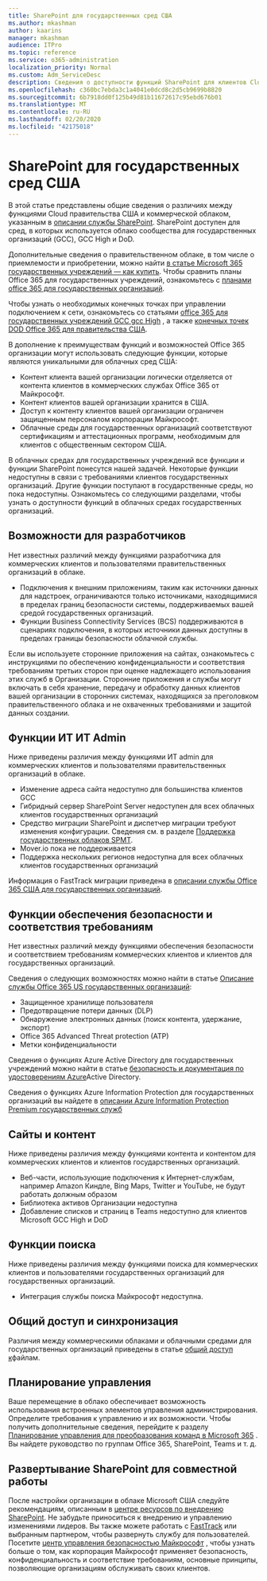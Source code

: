 ```yaml
---
title: SharePoint для государственных сред США
ms.author: mkashman
author: kaarins
manager: mkashman
audience: ITPro
ms.topic: reference
ms.service: o365-administration
localization_priority: Normal
ms.custom: Adm_ServiceDesc
description: Сведения о доступности функций SharePoint для клиентов Cloud государственных учреждений США.
ms.openlocfilehash: c360bc7ebda3c1a4041e0dcd8c2d5cb9699b8820
ms.sourcegitcommit: 6b7918dd0f125b49d81b11672617c95ebd676b01
ms.translationtype: MT
ms.contentlocale: ru-RU
ms.lasthandoff: 02/20/2020
ms.locfileid: "42175018"
---
```

# <a name="sharepoint-for-us-government-environments"></a>SharePoint для государственных сред США

В этой статье представлены общие сведения о различиях между функциями Cloud правительства США и коммерческой облаком, указанным в [описании службы SharePoint](/office365/servicedescriptions/sharepoint-online-service-description/sharepoint-online-service-description). SharePoint доступен для сред, в которых используется облако сообщества для государственных организаций (GCC), GCC High и DoD. 

Дополнительные сведения о правительственном облаке, в том числе о приемлемости и приобретении, можно найти [в статье Microsoft 365 государственных учреждений — как купить](/office365/servicedescriptions/office-365-platform-service-description/office-365-us-government/microsoft-365-government-how-to-buy). Чтобы сравнить планы Office 365 для государственных учреждений, ознакомьтесь с [планами office 365 для государственных организаций](https://www.microsoft.com/microsoft-365/government/compare-office-365-government-plans?rtc=1#EligibilityRequirements).

Чтобы узнать о необходимых конечных точках при управлении подключением к сети, ознакомьтесь со статьями [office 365 для государственных учреждений GCC gcc High](/office365/enterprise/office-365-u-s-government-gcc-high-endpoints#sharepoint-online-and-onedrive-for-business) , а также [конечных точек DOD Office 365 для правительства США](/office365/enterprise/office-365-u-s-government-dod-endpoints#sharepoint-online-and-onedrive-for-business).

В дополнение к преимуществам функций и возможностей Office 365 организации могут использовать следующие функции, которые являются уникальными для облачных сред США:

-   Контент клиента вашей организации логически отделяется от контента клиентов в коммерческих службах Office 365 от Майкрософт.
-   Контент клиентов вашей организации хранится в США.
-   Доступ к контенту клиентов вашей организации ограничен защищенным персоналом корпорации Майкрософт.
-   Облачные среды для государственных организаций соответствуют сертификациям и аттестационных программ, необходимым для клиентов с общественным сектором США.

В облачных средах для государственных учреждений все функции и функции SharePoint понесутся нашей задачей. Некоторые функции недоступны в связи с требованиями клиентов государственных организаций. Другие функции поступают в государственные среды, но пока недоступны. Ознакомьтесь со следующими разделами, чтобы узнать о доступности функций в облачных средах государственных организаций.

## <a name="developer-features"></a>Возможности для разработчиков

Нет известных различий между функциями разработчика для коммерческих клиентов и пользователями правительственных организаций в облаке.

- Подключения к внешним приложениям, таким как источники данных для надстроек, ограничиваются только источниками, находящимися в пределах границ безопасности системы, поддерживаемых вашей средой государственных организаций.
- Функции Business Connectivity Services (BCS) поддерживаются в сценариях подключения, в которых источники данных доступны в пределах границы безопасности облачной службы.

Если вы используете сторонние приложения на сайтах, ознакомьтесь с инструкциями по обеспечению конфиденциальности и соответствия требованиям третьих сторон при оценке надлежащего использования этих служб в Организации. Сторонние приложения и службы могут включать в себя хранение, передачу и обработку данных клиентов вашей организации в сторонних системах, находящихся за преголовком правительственного облака и не охваченных требованиями и защитой данных создании. 

## <a name="it-admin-features"></a>Функции ИТ ИТ Admin

Ниже приведены различия между функциями ИТ admin для коммерческих клиентов и пользователями правительственных организаций в облаке.

- Изменение адреса сайта недоступно для большинства клиентов GCC
- Гибридный сервер SharePoint Server недоступен для всех облачных клиентов государственных организаций
- Средство миграции SharePoint и диспетчер миграции требуют изменения конфигурации. Сведения см. в разделе [Поддержка государственных облаков SPMT](/sharepointmigration/spmt-install-issues#government-cloud-support).
- Mover.io пока не поддерживается
- Поддержка нескольких регионов недоступна для всех облачных клиентов государственных организаций

Информация о FastTrack миграции приведена в [описании службы Office 365 США для государственных организаций](/office365/servicedescriptions/office-365-platform-service-description/office-365-us-government/office-365-us-government#data-migrations-performed-by-fasttrack).

## <a name="security-and-compliance-features"></a>Функции обеспечения безопасности и соответствия требованиям

Нет известных различий между функциями обеспечения безопасности и соответствием требованиям коммерческих клиентов и клиентов для государственных организаций.

Сведения о следующих возможностях можно найти в статье [Описание службы Office 365 US государственных организаций](/office365/servicedescriptions/office-365-platform-service-description/office-365-us-government/office-365-us-government#platform-features):
- Защищенное хранилище пользователя
- Предотвращение потери данных (DLP)
- Обнаружение электронных данных (поиск контента, удержание, экспорт)
- Office 365 Advanced Threat protection (ATP)
- Метки конфиденциальности

Сведения о функциях Azure Active Directory для государственных учреждений можно найти в статье [безопасность и документация по удостоверениям Azure](/azure/azure-government/documentation-government-services-securityandidentity#azure-active-directory)Active Directory. 

Сведения о функциях Azure Information Protection для государственных организаций вы найдете в [описании Azure Information Protection Premium государственных служб](/enterprise-mobility-security/solutions/ems-aip-premium-govt-service-description) 

## <a name="sites-and-content"></a>Сайты и контент

Ниже приведены различия между функциями контента и контентом для коммерческих клиентов и клиентов государственных организаций.

- Веб-части, использующие подключения к Интернет-службам, например Amazon Киндле, Bing Maps, Twitter и YouTube, не будут работать должным образом
- Библиотека активов Организации недоступна
- Добавление списков и страниц в Teams недоступно для клиентов Microsoft GCC High и DoD

## <a name="search-features"></a>Функции поиска

Ниже приведены различия между функциями поиска для коммерческих клиентов и пользователями государственных организаций для государственных организаций.

- Интеграция службы поиска Майкрософт недоступна.

## <a name="sharing-and-sync"></a>Общий доступ и синхронизация

Различия между коммерческими облаками и облачными средами для государственных организаций приведены в статье [общий доступ к](/office365/servicedescriptions/office-365-platform-service-description/office-365-us-government/gcc-high-and-dod#file-sharing)файлам.

## <a name="plan-for-governance"></a>Планирование управления

Ваше перемещение в облако обеспечивает возможность использования встроенных элементов управления администрирования. Определите требования к управлению и их возможности. Чтобы получить дополнительные сведения, перейдите к разделу [Планирование управления для преобразования команд в Microsoft 365](https://resources.techcommunity.microsoft.com/teamwork-governance/) . Вы найдете руководство по группам Office 365, SharePoint, Teams и т. д.

## <a name="deploy-sharepoint-for-collaboration"></a>Развертывание SharePoint для совместной работы

После настройки организации в облаке Microsoft США следуйте рекомендациям, описанным в [центре ресурсов по внедрению SharePoint](https://resources.techcommunity.microsoft.com/resources/SharePoint-adoption/). Не забудьте приноситься к внедрению и управлению изменениями лидеров.
Вы также можете работать с [FastTrack](https://www.microsoft.com/fasttrack) или выбранным партнером, чтобы развернуть службу для пользователей.
Посетите [центр управления безопасностью Майкрософт](https://www.microsoft.com/en-us/trust-center) , чтобы узнать больше о том, как корпорация Майкрософт применяет безопасность, конфиденциальность и соответствие требованиям, основные принципы, позволяющие организациям обслуживать своих клиентов.
